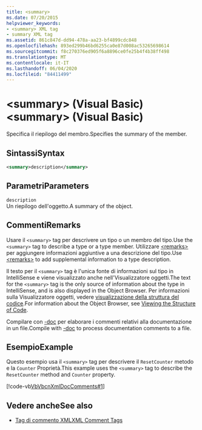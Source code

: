 ```yaml
---
title: <summary>
ms.date: 07/20/2015
helpviewer_keywords:
- <summary> XML tag
- summary XML tag
ms.assetid: 861c847d-dd94-478a-aa23-bf4899cdc848
ms.openlocfilehash: 893ed299b46bd6255ca0e87d008ac53265698614
ms.sourcegitcommit: f8c270376ed905f6a8896ce0fe25b4f4b38ff498
ms.translationtype: MT
ms.contentlocale: it-IT
ms.lasthandoff: 06/04/2020
ms.locfileid: "84411499"
---
```

# <a name="summary-visual-basic"></a><span data-ttu-id="663fc-101">\<summary> (Visual Basic)</span><span class="sxs-lookup"><span data-stu-id="663fc-101">\<summary> (Visual Basic)</span></span>
<span data-ttu-id="663fc-102">Specifica il riepilogo del membro.</span><span class="sxs-lookup"><span data-stu-id="663fc-102">Specifies the summary of the member.</span></span>  
  
## <a name="syntax"></a><span data-ttu-id="663fc-103">Sintassi</span><span class="sxs-lookup"><span data-stu-id="663fc-103">Syntax</span></span>  
  
```xml  
<summary>description</summary>  
```  
  
## <a name="parameters"></a><span data-ttu-id="663fc-104">Parametri</span><span class="sxs-lookup"><span data-stu-id="663fc-104">Parameters</span></span>  
 `description`  
 <span data-ttu-id="663fc-105">Un riepilogo dell'oggetto.</span><span class="sxs-lookup"><span data-stu-id="663fc-105">A summary of the object.</span></span>  
  
## <a name="remarks"></a><span data-ttu-id="663fc-106">Commenti</span><span class="sxs-lookup"><span data-stu-id="663fc-106">Remarks</span></span>  
 <span data-ttu-id="663fc-107">Usare il `<summary>` tag per descrivere un tipo o un membro del tipo.</span><span class="sxs-lookup"><span data-stu-id="663fc-107">Use the `<summary>` tag to describe a type or a type member.</span></span> <span data-ttu-id="663fc-108">Utilizzare [\<remarks>](remarks.md) per aggiungere informazioni aggiuntive a una descrizione del tipo.</span><span class="sxs-lookup"><span data-stu-id="663fc-108">Use [\<remarks>](remarks.md) to add supplemental information to a type description.</span></span>  
  
 <span data-ttu-id="663fc-109">Il testo per il `<summary>` tag è l'unica fonte di informazioni sul tipo in IntelliSense e viene visualizzato anche nell'Visualizzatore oggetti.</span><span class="sxs-lookup"><span data-stu-id="663fc-109">The text for the `<summary>` tag is the only source of information about the type in IntelliSense, and is also displayed in the Object Browser.</span></span> <span data-ttu-id="663fc-110">Per informazioni sulla Visualizzatore oggetti, vedere [visualizzazione della struttura del codice](/visualstudio/ide/viewing-the-structure-of-code).</span><span class="sxs-lookup"><span data-stu-id="663fc-110">For information about the Object Browser, see [Viewing the Structure of Code](/visualstudio/ide/viewing-the-structure-of-code).</span></span>  
  
 <span data-ttu-id="663fc-111">Compilare con [-doc](../../reference/command-line-compiler/doc.md) per elaborare i commenti relativi alla documentazione in un file.</span><span class="sxs-lookup"><span data-stu-id="663fc-111">Compile with [-doc](../../reference/command-line-compiler/doc.md) to process documentation comments to a file.</span></span>  
  
## <a name="example"></a><span data-ttu-id="663fc-112">Esempio</span><span class="sxs-lookup"><span data-stu-id="663fc-112">Example</span></span>  
 <span data-ttu-id="663fc-113">Questo esempio usa il `<summary>` tag per descrivere il `ResetCounter` metodo e la `Counter` Proprietà.</span><span class="sxs-lookup"><span data-stu-id="663fc-113">This example uses the `<summary>` tag to describe the `ResetCounter` method and `Counter` property.</span></span>  
  
 [!code-vb[VbVbcnXmlDocComments#1](~/samples/snippets/visualbasic/VS_Snippets_VBCSharp/VbVbcnXmlDocComments/VB/Class1.vb#1)]  
  
## <a name="see-also"></a><span data-ttu-id="663fc-114">Vedere anche</span><span class="sxs-lookup"><span data-stu-id="663fc-114">See also</span></span>

- [<span data-ttu-id="663fc-115">Tag di commento XML</span><span class="sxs-lookup"><span data-stu-id="663fc-115">XML Comment Tags</span></span>](index.md)
